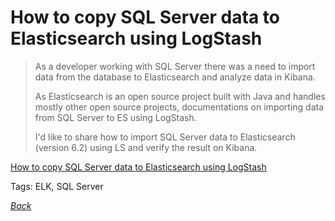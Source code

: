 # How to copy SQL Server data to Elasticsearch using LogStash

> As a developer working with SQL Server there was a need to import data from the database to Elasticsearch and analyze data in Kibana.
> 
> As Elasticsearch is an open source project built with Java and handles mostly other open source projects, documentations on importing data from SQL Server to ES using LogStash.
> 
> I'd like to share how to import SQL Server data to Elasticsearch (version 6.2) using LS and verify the result on Kibana.

[How to copy SQL Server data to Elasticsearch using LogStash](https://codeshare.co.uk/blog/how-to-copy-sql-server-data-to-elasticsearch-using-logstash/)

Tags: ELK, SQL Server

[_Back_](../)
